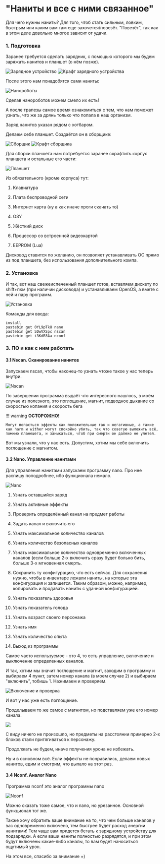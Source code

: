 # "Наниты и все с ними связанное"

Для чего нужны наниты? Для того, чтоб стать сильным, ловким, быстрым или каким вам там еще захочется/повезёт. "Повезёт", так как в этом деле довольно многое зависит от удачи.

### 1. Подготовка

Заранее требуется сделать зарядник, с помощью которого мы будем заряжать нанитов и планшет (о нём позже).

![Зарядное устройство](./images/charger.png) ![Крафт зарядного устройства](./images/charger_craft.jpg)

После этого нам понадобятся сами наниты:

![Нанороботы](./images/creating_nanites.jpg)

Сделав нанороботов можем смело их есть!

А после трапезы самое время ознакомиться с тем, что нам поможет узнать, что же за дрянь только что попала в наш организм.

Заряд нанитов указан рядом с хотбаром.

Делаем себе планшет. Создаётся он в сборщике:

![Сборщик](./images/assembler.png) ![Крафт сборщика](./images/assembler_craft.jpg)

Для сборки планшета нам потребуется заранее скрафтить корпус планшета и остальные его части:

![Планшет](./images/creating_tablet.jpg)

Из обязательного (кроме корпуса) тут:

1. Клавиатура

2. Плата беспроводной сети

3. Интернет карта (ну а как иначе проги скачать то)

4. ОЗУ

5. Жёсткий диск

6. Процессор со встроенной видеокартой

7. EEPROM (Lua)

Дисковод ставится по желанию, он позволяет устанавливать ОС прямо из под планшета, без использования дополнительного компа.

### 2. Установка

И так, вот наш свежеиспеченный планшет готов, вставляем дискету по shift+пкм \(при наличии дисковода\) и устанавливаем OpenOS, а вмете с ней и пару программ.

![Установка](./images/installation.jpg)

Команды для ввода:
```
install
pastebin get 0YL9pTk8 nano
pastebin get 5DwVXSpc nscan
pastebin get i3KdR3Aa nconf 
```

### 3. ПО и как с ним работать

#### 3.1 Nscan. Сканирование нанитов

Запускаем nscan, чтобы наконец-то узнать чтоже такое у нас теперь внутри.

![Nscan](./images/nscan.jpg)

По завершении программа выдаёт что интересного нашлось, в моём случае из полезного, это поглощение, магнит, подводное дыхание со скоростью копания и скорость бега

!!! warning
    **ОСТОРОЖНО!**

    Могут попасться эффекты как положительные так и негативные, а такие как harm и wither могут спокойно убить, так что советую выложить всё, помимо планешета, и заныкаться, чтоб при смерти он далеко не улетел.

Вот мы узнали, что у нас есть. Допустим, хотим мы себе включить поглощение с магнитом.

#### 3.2 Nano. Управление нанитами

Для управления нанитами запускаем программу nano. Про нее распишу поподробнее, ибо функционала немало.

![Nano](./images/nano.jpg)

1. Узнать оставшийся заряд

2. Узнать активные эффекты

3. Проверить определённый канал на предмет работы

4. Задать канал и включить его

5. Узнать максимальное количество каналов

6. Узнать количество безопасных каналов

7. Узнать максимальное количество одновременно включенных каналов (если больше 2-х включить сразу будет больно бить, больше 3-х мгновенная смерть.

8. Сохранить ту конфигурацию, что есть сейчас. Для сохранения нужно, чтобы в инвентаре лежали наниты, на которые эта конфигурация и запишется. Таким образом, можно, например, копировать и продавать наниты с удачной конфигурацией.

9. Узнать показатель здоровья

10. Узнать показатель голода

11. Узнать возраст своего персонажа

12. Узнать имя

13. Узнать количество опыта

14. Выход из программы

Самое часто используемое - это 4, то есть управление, включение и выключение определенных каналов.

И так, хотим мы значит поглощение и магнит, заходим в программу и выбираем 4 пункт, затем номер канала (в моем случае 2) и выбираем "включить", тобишь 1. Нажимаем и проверяем.

![Включение и проверка](./images/turn_on_and_test_1.jpg)

И вот у нас уже есть поглощение.

Проделываем то же самое с магнитом, но подставляем уже его номер канала.

![](./images/turn_on_and_test_2.jpg)

С виду ничего не произошло, но предметы на расстоянии примерно 2-х блоков стали притягиваться к персонажу.

Продолжать не будем, иначе получения урона не избежать.

Ну и в основном всё. Если эффекты не понравились, делаем новых нанитов, едим и смотрим, что выпало на этот раз.

#### 3.4 Nconf. Аналог Nano

Программа nconf это аналог программы nano

![Nconf](./images/nconf.jpg)

Можно сказать тоже самое, что и nano, но урезанное. Основной функционал тот же.

Также хочу обратить ваше внимание на то, что чем больше каналов у вас одновременно включено, тем быстрее будет расход энергии нанитами! Тем чаще вам придется бегать к зарядному устройству для подзарядки. А если ваши наниты полностью разрядятся, и при этом будут включены какие-либо каналы, то вам будет наноситься ощутимый урон.

На этом все, спасибо за внимание =\)
